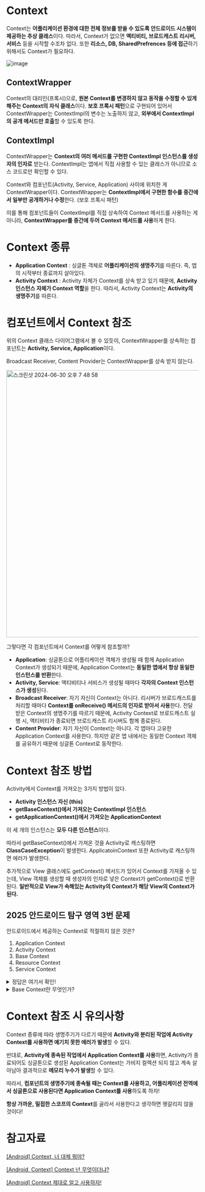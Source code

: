 # Context

Context는 **어플리케이션 환경에 대한 전체 정보를 받을 수 있도록 안드로이드 시스템이 제공하는 추상 클래스**이다. 따라서, Context가 없으면 **액티비티, 브로드캐스트 리시버, 서비스** 등을 시작할 수조차 없다. 또한 **리소스, DB, SharedPrefrences 등에 접근**하기 위해서도 Context가 필요하다.

![image](https://github.com/leeeha/Android-TIL/assets/68090939/0d7bbdf7-91f2-4863-91aa-595cf3df53bf)

## ContextWrapper

Context의 대리인(프록시)으로, **원본 Context를 변경하지 않고 동작을 수정할 수 있게 해주는 Context의 자식 클래스**이다. **보호 프록시 패턴**으로 구현되어 있어서 ContextWrapper는 ContextImpl의 변수는 노출하지 않고, **외부에서 ContextImpl의 공개 메서드만 호출**할 수 있도록 한다. 

## ContextImpl

ContextWrapper는 **Context의 여러 메서드를 구현한 ContextImpl 인스턴스를 생성자의 인자로** 받는다. ContextImpl는 앱에서 직접 사용할 수 있는 클래스가 아니므로 소스 코드로만 확인할 수 있다.

Context와 컴포넌트(Activity, Service, Application) 사이에 위치한 게 ContextWrapper이다. ContextWrapper는 **ContextImpl에서 구현한 함수를 중간에서 일부만 공개하거나 수정**한다. (보호 프록시 패턴)

이를 통해 컴포넌트들이 ContextImpl를 직접 상속하여 Context 메서드를 사용하는 게 아니라, **ContextWrapper를 중간에 두어 Context 메서드를 사용**하게 한다.

# Context 종류

- **Application Context** : 싱글톤 객체로 **어플리케이션의 생명주기**를 따른다. 즉, 앱의 시작부터 종료까지 살아있다.
- **Activity Context** : Activity 자체가 Context를 상속 받고 있기 때문에, **Activity 인스턴스 자체가 Context 역할**을 한다. 따라서, Activity Context는 **Activity의 생명주기**를 따른다.

# 컴포넌트에서 Context 참조

위의 Context 클래스 다이어그램에서 볼 수 있듯이, ContextWrapper를 상속하는 컴포넌트는 **Activity, Service, Application**이다. 

Broadcast Receiver, Content Provider는 ContextWrapper를 상속 받지 않는다. 

<img width="700" alt="스크린샷 2024-06-30 오후 7 48 58" src="https://github.com/leeeha/Android-TIL/assets/68090939/ff435dd4-cee8-4240-972e-5491abd440af">

그렇다면 각 컴포넌트에서 Context를 어떻게 참조할까? 

- **Application**: 싱글톤으로 어플리케이션 객체가 생성될 때 함께 Application Context가 생성되기 때문에, Application Context는 **동일한 앱에서 항상 동일한 인스턴스를 반환**한다.
- **Activity, Service**: 액티비티나 서비스가 생성될 때마다 **각자의 Context 인스턴스가 생성**된다.
- **Broadcast Receiver**: 자기 자신이 Context는 아니다. 리시버가 브로드캐스트를 처리할 때마다 **Context를 onReceive() 메서드의 인자로 받아서 사용**한다. 전달 받은 Context의 생명주기를 따르기 때문에, Activity Context로 브로드캐스트 실행 시, 액티비티가 종료되면 브로드캐스트 리시버도 함께 종료된다.
- **Content Provider**: 자기 자신이 Context는 아니다. 각 앱마다 고유한 Application Context를 사용한다. 하지만 같은 앱 내에서는 동일한 Context 객체를 공유하기 때문에 싱글톤 Context로 동작한다. 

# Context 참조 방법

Activity에서 Context를 가져오는 3가지 방법이 있다. 

- **Activity 인스턴스 자신 (this)**
- **getBaseContext()에서 가져오는 ContextImpl 인스턴스**
- **getApplicationContext()에서 가져오는 ApplicationContext**

이 세 개의 인스턴스는 **모두 다른 인스턴스**이다. 

따라서 getBaseContext()에서 가져온 것을 Activity로 캐스팅하면 **ClassCaseException**이 발생한다. ApplicatoinContext 또한 Activity로 캐스팅하면 에러가 발생한다. 

추가적으로 View 클래스에도 getContext() 메서드가 있어서 Context를 가져올 수 있는데, View 객체를 생성할 때 생성자의 인자로 넣은 Context가 getContext()로 반환된다. **일반적으로 View가 속해있는 Activity의 Context가 해당 View의 Context가 된다.** 

## 2025 안드로이드 탐구 영역 3번 문제 

안드로이드에서 제공하는 Context로 적절하지 않은 것은?

1. Application Context 
2. Activity Context
3. Base Context 
4. Resource Context 
5. Service Context 

<details>
<summary>정답은 여기서 확인!</summary>

정답: 4번

Resource Context는 공식적으로 정의된 Context 타입은 아니며, 리소스 작업에 사용되는 Context를 비공식적으로 지칭하는 용어이다. 

보통은 Activity Context, Application Context, 또는 ContextThemeWrapper를 통해 리소스나 테마에 접근한다. 

</details>

<details>
<summary>Base Context란 무엇인가?</summary>

Base Context는 ContextWrapper 클래스에서 내부적으로 사용하는 Context를 의미한다. ContextWrapper는 다른 Context 객체를 감싸는 역할을 하며, Base Context는 이 **ContextWrapper가 실제 작업을 처리할 때 위임하는 Context 객체**이다. 

예를 들어, **ContextWrapper 클래스를 상속 받아 커스텀 Context를 정의**하거나, **ContextThemeWrapper로 기존 Context에 테마를 적용할 때** 사용할 수 있다. 

```kotlin 
class MyCustomContext(base: Context) : ContextWrapper(base) {
    override fun getSystemService(name: String): Any? {
        if (name == Context.LAYOUT_INFLATER_SERVICE) {
            // 커스텀 LayoutInflater 제공
            return LayoutInflater.from(baseContext).cloneInContext(this)
        }
        return super.getSystemService(name)
    }
}
```

```kotlin 
// 테마가 적용된 Context 생성
val themedContext = ContextThemeWrapper(baseContext, R.style.CustomTheme)

// 테마가 적용된 LayoutInflater로 View 생성
val inflater = LayoutInflater.from(themedContext)
val customView = inflater.inflate(R.layout.custom_layout, null)
```

</details>

# Context 참조 시 유의사항

Context 종류에 따라 생명주기가 다르기 때문에 **Activity와 분리된 작업에 Activity Context를 사용하면 예기치 못한 에러가 발생**할 수 있다. 

반대로, **Activity에 종속된 작업에서 Application Context를 사용**하면, Activity가 종료되어도 싱글톤으로 생성된 Application Context는 가비지 컬렉션 되지 않고 계속 살아남아 결과적으로 **메모리 누수가 발생**할 수 있다. 

따라서, **컴포넌트의 생명주기에 종속될 때는 Context를 사용하고, 어플리케이션 전역에서 싱글톤으로 사용된다면 Application Context를 사용**하도록 하자! 

**항상 가까운, 밀접한 스코프의 Context**를 골라서 사용한다고 생각하면 헷갈리지 않을 것이다! 

# 참고자료

[[Android] Context, 너 대체 뭐야?](https://velog.io/@haero_kim/Android-Context-너-대체-뭐야)

[[Android, Context] Context 넌 무엇이더냐?](https://black-jin0427.tistory.com/220)

[[Android] Context 제대로 알고 사용하자!](https://s2choco.tistory.com/10)
